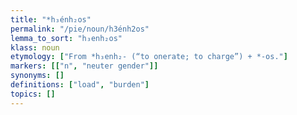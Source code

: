 ```yaml
---
title: "*h₃énh₂os"
permalink: "/pie/noun/h3énh2os"
lemma_to_sort: "h₃enh₂os"
klass: noun
etymology: ["From *h₃enh₂- (“to onerate; to charge”) +‎ *-os."]
markers: [["n", "neuter gender"]]
synonyms: []
definitions: ["load", "burden"]
topics: []
---
```

